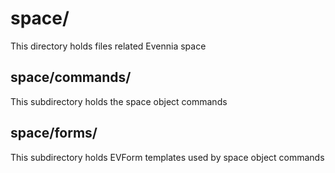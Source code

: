 # space/ 

This directory holds files related Evennia space

## space/commands/

This subdirectory holds the space object commands

## space/forms/

This subdirectory holds EVForm templates used by space object commands
